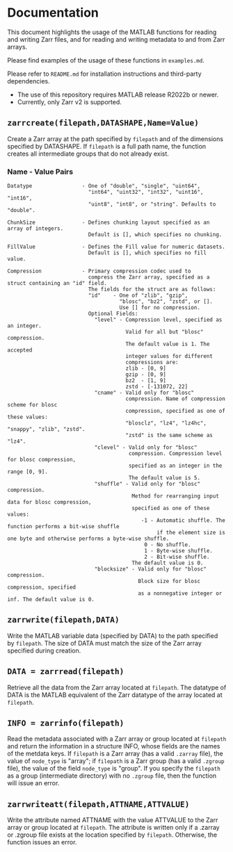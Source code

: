 # Documentation
This document highlights the usage of the MATLAB functions for reading and writing Zarr files, and for reading and writing metadata to and from Zarr arrays.

Please find examples of the usage of these functions in `examples.md`.

Please refer to `README.md` for installation instructions and third-party dependencies.
* The use of this repository requires MATLAB release R2022b or newer.
* Currently, only Zarr v2 is supported.

## `zarrcreate(filepath,DATASHAPE,Name=Value)`
Create a Zarr array at the path specified by `filepath` and of the dimensions specified
by DATASHAPE. If `filepath` is a full path name, the function creates all intermediate groups that
do not already exist.
   
###	Name - Value Pairs
    Datatype                - One of "double", "single", "uint64",  
                              "int64", "uint32", "int32", "uint16", "int16",  
                              "uint8", "int8", or "string". Defaults to "double".  

    ChunkSize               - Defines chunking layout specified as an array of integers. 
                              Default is [], which specifies no chunking.  

    FillValue               - Defines the Fill value for numeric datasets.  
                              Default is [], which specifies no fill value.

    Compression             - Primary compression codec used to
                              compress the Zarr array, specified as a struct containing an "id" field. 
                              The fields for the struct are as follows:
                              "id"    - One of "zlib", "gzip", 
                                        "blosc", "bz2", "zstd", or []. 
                                        Use [] for no compression.
                              Optional Fields:
                                "level" - Compression level, specified as an integer. 
                                          Valid for all but "blosc" compression.
                                          The default value is 1. The accepted
                                          integer values for different
                                          compressions are:
                                          zlib - [0, 9]
                                          gzip - [0, 9]
                                          bz2  - [1, 9]
                                          zstd - [-131072, 22]
                                "cname" - Valid only for "blosc"
                                          compression. Name of compression scheme for blosc 
                                          compression, specified as one of these values:  
                                          "blosclz", "lz4", "lz4hc", "snappy", "zlib", "zstd".
                                          "zstd" is the same scheme as "lz4".
                                "clevel" - Valid only for "blosc"
                                           compression. Compression level for blosc compression, 
                                           specified as an integer in the range [0, 9]. 
                                           The default value is 5.
                                "shuffle" - Valid only for "blosc" compression.
                                            Method for rearranging input data for blosc compression, 
                                            specified as one of these values:
                                               -1 - Automatic shuffle. The function performs a bit-wise shuffle 
                                                    if the element size is one byte and otherwise performs a byte-wise shuffle.
                                                0 - No shuffle.
                                                1 - Byte-wise shuffle.
                                                2 - Bit-wise shuffle.
                                            The default value is 0.
                                "blocksize" - Valid only for "blosc" compression.
                                              Block size for blosc compression, specified 
                                              as a nonnegative integer or inf. The default value is 0.
                      
			
## `zarrwrite(filepath,DATA)`
Write the MATLAB variable data (specified by DATA) to the path specified by `filepath`.
The size of DATA must match the size of the Zarr array specified during creation.

## `DATA = zarrread(filepath)`
Retrieve all the data from the Zarr array located at `filepath`.
The datatype of DATA is the MATLAB equivalent of the Zarr datatype of the array
located at `filepath`.

## `INFO = zarrinfo(filepath)`
Read the metadata associated with a Zarr array or group located at `filepath` and return the information in a structure INFO, whose fields are the names of the metdata keys. 
If `filepath` is a Zarr array (has a valid `.zarray` file), the value of `node_type` is "array"; if `filepath` is a Zarr group (has a valid `.zgroup` file), the value of the field `node_type` is "group".
If you specify the `filepath` as a group (intermediate directory) with no `.zgroup` file, then the function will issue an error.

## `zarrwriteatt(filepath,ATTNAME,ATTVALUE)`
Write the attribute named ATTNAME with the value ATTVALUE to the Zarr array or group located at `filepath`. 
The attribute is written only if a .zarray or .zgroup file exists at the location specified by `filepath`.
Otherwise, the function issues an error.
